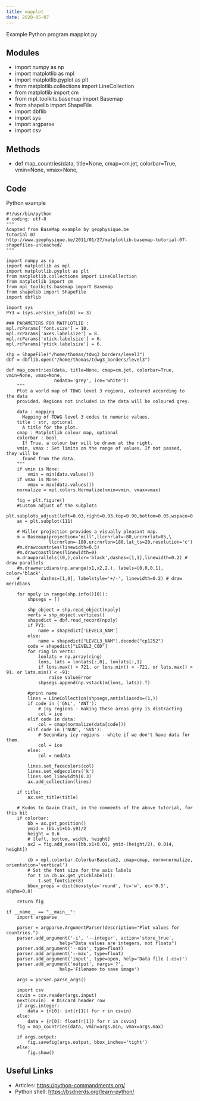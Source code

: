 ```yaml
---
title: mapplot
date: 2020-05-07
---
```

Example Python program mapplot.py

## Modules

* import numpy as np
* import matplotlib as mpl
* import matplotlib.pyplot as plt
* from matplotlib.collections import LineCollection
* from matplotlib import cm
* from mpl_toolkits.basemap import Basemap
* from shapelib import ShapeFile
* import dbflib
* import sys
* import argparse
* import csv

## Methods

* def map_countries(data, title=None, cmap=cm.jet, colorbar=True, vmin=None, vmax=None,

## Code

Python example

    #!/usr/bin/python
    # coding: utf-8
    """
    Adapted from BaseMap example by geophysique.be
    tutorial 07
    http://www.geophysique.be/2011/01/27/matplotlib-basemap-tutorial-07-shapefiles-unleached/
    """
    
    import numpy as np
    import matplotlib as mpl
    import matplotlib.pyplot as plt
    from matplotlib.collections import LineCollection
    from matplotlib import cm
    from mpl_toolkits.basemap import Basemap
    from shapelib import ShapeFile
    import dbflib
    
    import sys
    PY3 = (sys.version_info[0] >= 3)
    
    ### PARAMETERS FOR MATPLOTLIB :
    mpl.rcParams['font.size'] = 10.
    mpl.rcParams['axes.labelsize'] = 8.
    mpl.rcParams['xtick.labelsize'] = 6.
    mpl.rcParams['ytick.labelsize'] = 6.
    
    shp = ShapeFile("/home/thomas/tdwg3_borders/level3")
    dbf = dbflib.open("/home/thomas/tdwg3_borders/level3")
    
    def map_countries(data, title=None, cmap=cm.jet, colorbar=True, vmin=None, vmax=None,
                      nodata='grey', ice='white'):
        """
        Plot a world map of TDWG level 3 regions, coloured according to the data
        provided. Regions not included in the data will be coloured grey.
        
        data : mapping
          Mapping of TDWG level 3 codes to numeric values.
        title : str, optional
          A title for the plot.
        cmap : Matplotlib colour map, optional
        colorbar : bool
          If True, a colour bar will be drawn at the right.
        vmin, vmax : Set limits on the range of values. If not passed, they will be
          found from the data.
        """
        if vmin is None:
            vmin = min(data.values())
        if vmax is None:
            vmax = max(data.values())
        normalize = mpl.colors.Normalize(vmin=vmin, vmax=vmax)
        
        fig = plt.figure()
        #Custom adjust of the subplots
        plt.subplots_adjust(left=0.03,right=0.93,top=0.90,bottom=0.05,wspace=0.15,hspace=0.05)
        ax = plt.subplot(111)
    
        # Miller projection provides a visually pleasant map.
        m = Basemap(projection='mill',llcrnrlat=-80,urcrnrlat=85,\
                    llcrnrlon=-180,urcrnrlon=180,lat_ts=20,resolution='c')
        #m.drawcountries(linewidth=0.5)
        #m.drawcoastlines(linewidth=0)
        m.drawparallels((0,),color='black',dashes=[1,1],linewidth=0.2) # draw parallels
        #m.drawmeridians(np.arange(x1,x2,2.), labels=[0,0,0,1], color='black',
        #        dashes=[1,0], labelstyle='+/-', linewidth=0.2) # draw meridians
    
        for npoly in range(shp.info()[0]):
            shpsegs = []
    
            shp_object = shp.read_object(npoly)
            verts = shp_object.vertices()
            shapedict = dbf.read_record(npoly)
            if PY3:
                name = shapedict['LEVEL3_NAM']
            else:
                name = shapedict["LEVEL3_NAM"].decode("cp1252")
            code = shapedict["LEVEL3_COD"]
            for ring in verts:
                lonlats = np.array(ring)
                lons, lats = lonlats[:,0], lonlats[:,1]
                if lons.max() > 721. or lons.min() < -721. or lats.max() > 91. or lats.min() < -91:
                    raise ValueError
                shpsegs.append(np.vstack(m(lons, lats)).T)
            
            #print name
            lines = LineCollection(shpsegs,antialiaseds=(1,))
            if code in ('GNL', 'ANT'):
                # Icy regions - making these areas grey is distracting
                col = ice
            elif code in data:
                col = cmap(normalize(data[code]))
            elif code in ('NUN', 'SVA'):
                # Secondary icy regions - white if we don't have data for them.
                col = ice
            else:
                col = nodata
            
            lines.set_facecolors(col)
            lines.set_edgecolors('k')
            lines.set_linewidth(0.3)
            ax.add_collection(lines)
        
        if title:
            ax.set_title(title)
        
        # Kudos to Gavin Chait, in the comments of the above tutorial, for this bit
        if colorbar:
            bb = ax.get_position()
            ymid = (bb.y1+bb.y0)/2
            height = 0.6
            # [left, bottom, width, height]
            ax2 = fig.add_axes([bb.x1+0.01, ymid-(height/2), 0.014, height])
    
            cb = mpl.colorbar.ColorbarBase(ax2, cmap=cmap, norm=normalize, orientation='vertical')
            # Set the font size for the axis labels
            for t in cb.ax.get_yticklabels():
                t.set_fontsize(8)
            bbox_props = dict(boxstyle='round', fc='w', ec='0.5', alpha=0.8)
        
        return fig
    
    if __name__ == "__main__":
        import argparse
    
        parser = argparse.ArgumentParser(description="Plot values for countries.")
        parser.add_argument('-i', '--integer', action='store_true',
                        help="Data values are integers, not floats")
        parser.add_argument('--min', type=float)
        parser.add_argument('--max', type=float)
        parser.add_argument('input', type=open, help='Data file (.csv)')
        parser.add_argument('output', nargs='?',
                        help='Filename to save image')
        
        args = parser.parse_args()
        
        import csv
        csvin = csv.reader(args.input)
        next(csvin)  # Discard header row
        if args.integer:
            data = {r[0]: int(r[1]) for r in csvin}
        else:
            data = {r[0]: float(r[1]) for r in csvin}
        fig = map_countries(data, vmin=args.min, vmax=args.max)
        
        if args.output:
            fig.savefig(args.output, bbox_inches='tight')
        else:
            fig.show()
    

## Useful Links

- Articles: https://python-commandments.org/
- Python shell: https://bsdnerds.org/learn-python/
